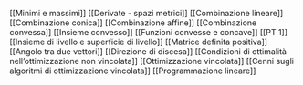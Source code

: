 [[Minimi e massimi]]
[[Derivate - spazi metrici]]
[[Combinazione lineare]]
[[Combinazione conica]]
[[Combinazione affine]]
[[Combinazione convessa]]
[[Insieme convesso]]
[[Funzioni convesse e concave]]
[[PT 1]]
[[Insieme di livello e superficie di livello]]
[[Matrice definita positiva]]
[[Angolo tra due vettori]]
[[Direzione di discesa]]
[[Condizioni di ottimalità nell’ottimizzazione non vincolata]]
[[Ottimizzazione vincolata]]
[[Cenni sugli algoritmi di ottimizzazione vincolata]]
[[Programmazione lineare]]